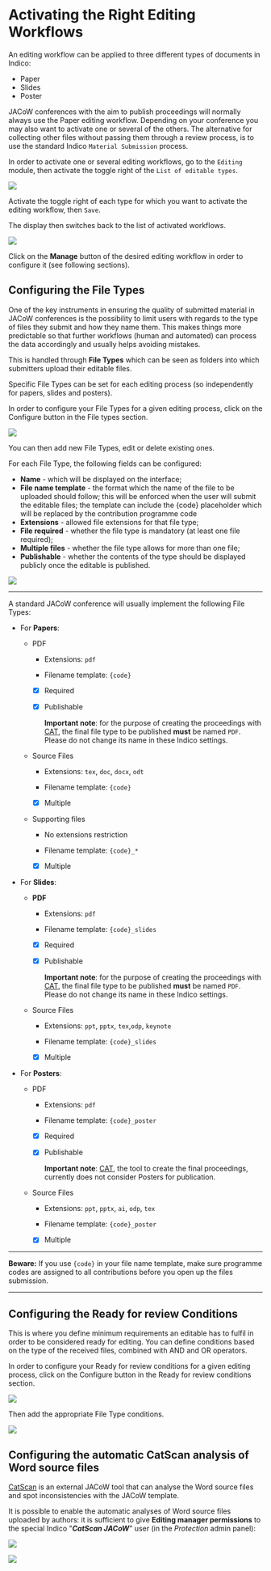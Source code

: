 # Activating the Right Editing Workflows

An editing workflow can be applied to three different types of documents in Indico:

- Paper
- Slides
- Poster

JACoW conferences with the aim to publish proceedings will normally always use  the Paper editing workflow. Depending on your conference you may also want to activate one or several of the others. The alternative for collecting other files without passing them through a review process, is  to use the standard Indico `Material Submission` process.

In order to activate one or several editing workflows, go to the `Editing` module, then activate the toggle right of the `List of editable types`.

![](../img/eiclistofeditabletypes.png)

Activate the toggle right of each type for which you want to activate the editing workflow, then `Save`.

The display then switches back to the list of activated workflows.

![](../img/eiclistofeditabletypes2.png)

Click on the **Manage** button of the desired editing workflow in order to configure it (see following sections).

## Configuring the File Types

One of the key instruments in ensuring the quality of submitted material in JACoW 
conferences is the possibility to limit users with regards to the type of files they submit and how they name them. This makes things more predictable so that further workflows (human and automated) can process the data accordingly and usually helps avoiding mistakes.

This is handled through **File Types** which can be seen as folders into which submitters upload their editable files.

Specific File Types can be set for each editing process (so independently for papers, slides and posters).

In order to configure your File Types for a given editing process, click on the Configure button in the File types section.

![](../img/eicfiletypes.png)

You can then add new File Types, edit or delete existing ones.

For each File Type, the following fields can be configured:

- **Name** - which will be displayed on the interface;
- **File name template** - the format which the name of the file to be uploaded should follow; this will be enforced when the user will submit the editable files; the 
  template can include the {code} placeholder which will be replaced by the contribution programme code
- **Extensions** - allowed file extensions for that file type;
- **File required** - whether the file type is mandatory (at least one file required);
- **Multiple files** - whether the file type allows for more than one file;
- **Publishable** - whether the contents of the type should be displayed publicly once the editable is published.

![](../img/eicnewfiletype.png)

---

A standard JACoW conference will usually implement the following File Types:

- For **Papers**:
  
    - PDF
      
        - Extensions: `pdf`
      
        - Filename template: `{code}`
      
        - [x] Required
      
        - [x] Publishable
          
          **Important note**: for the purpose of creating the proceedings with [CAT](https://github.com/JACoW-org/CAT), the final file type to be published **must** be named `PDF`. Please do not change its name in these Indico settings.
  
    - Source Files
      
        - Extensions: `tex`, `doc`, `docx`, `odt`
      
        - Filename template: `{code}`
      
        - [x] Multiple
  
    - Supporting files
      
        - No extensions restriction
      
        - Filename template: `{code}_*`
      
        - [x] Multiple

- For **Slides**:
  
    - **PDF**
      
        - Extensions: `pdf`
      
        - Filename template: `{code}_slides`
      
        - [x] Required
      
        - [x] Publishable
          
          **Important note**: for the purpose of creating the proceedings with [CAT](https://github.com/JACoW-org/CAT), the final file type to be published **must** be named `PDF`. Please do not change its name in these Indico settings.
  
    - Source Files
      
        - Extensions: `ppt`, `pptx`, `tex`,`odp`, `keynote`
      
        - Filename template: `{code}_slides`
      
        - [x] Multiple

- For **Posters**:
  
    - PDF
      
        - Extensions: `pdf`
      
        - Filename template: `{code}_poster`
      
        - [x] Required
      
        - [x] Publishable
          
          **Important note**: [CAT](https://github.com/JACoW-org/CAT), the tool to create the final proceedings, currently does not consider Posters for publication.
  
    - Source Files
      
        - Extensions: `ppt`, `pptx`, `ai`, `odp`, `tex`
      
        - Filename template: `{code}_poster`
      
        - [x] Multiple

---

**Beware:** If you use `{code}` in your file name template, make sure programme codes are assigned to all contributions before you open up the files submission.

---

## Configuring the Ready for review Conditions

This is where you define minimum requirements an editable has to fulfil in order to 
be considered ready for editing. You can define conditions based on the 
type of the received files, combined with AND and OR operators.

In  order to configure your Ready for review conditions for a given editing  process, click on the Configure button in the Ready for review conditions section.

![](../img/eicr4rcondition.png)

Then add the appropriate File Type conditions.

![](../img/eicfiletypecondition.png)

## Configuring the automatic CatScan analysis of Word source files

[CatScan](/PaperEditing/Editing/CatScan) is an external JACoW tool that can analyse the Word source files and spot inconsistencies with the JACoW template.

It is possible to enable the automatic analyses of Word source files uploaded by authors: it is sufficient to give **Editing manager permissions** to the special Indico "***CatScan JACoW***" user (in the *Protection* admin panel):

![](../img/catscan_user.png)

![](../img/catscan_editing_manager.png)

